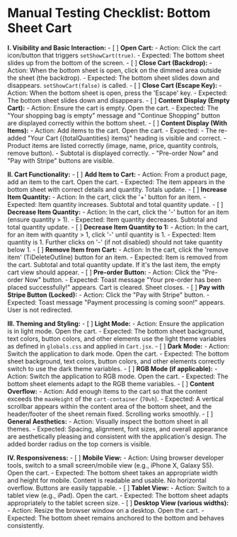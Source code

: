 # Manual Testing Checklist: Bottom Sheet Cart

**I. Visibility and Basic Interaction:**
    - [ ] **Open Cart:**
        - Action: Click the cart icon/button that triggers `setShowCart(true)`.
        - Expected: The bottom sheet slides up from the bottom of the screen.
    - [ ] **Close Cart (Backdrop):**
        - Action: When the bottom sheet is open, click on the dimmed area outside the sheet (the backdrop).
        - Expected: The bottom sheet slides down and disappears. `setShowCart(false)` is called.
    - [ ] **Close Cart (Escape Key):**
        - Action: When the bottom sheet is open, press the 'Escape' key.
        - Expected: The bottom sheet slides down and disappears.
    - [ ] **Content Display (Empty Cart):**
        - Action: Ensure the cart is empty. Open the cart.
        - Expected: The "Your shopping bag is empty" message and "Continue Shopping" button are displayed correctly within the bottom sheet.
    - [ ] **Content Display (With Items):**
        - Action: Add items to the cart. Open the cart.
        - Expected:
            - The re-added "Your Cart ({totalQuantities} items)" heading is visible and correct.
            - Product items are listed correctly (image, name, price, quantity controls, remove button).
            - Subtotal is displayed correctly.
            - "Pre-order Now" and "Pay with Stripe" buttons are visible.

**II. Cart Functionality:**
    - [ ] **Add Item to Cart:**
        - Action: From a product page, add an item to the cart. Open the cart.
        - Expected: The item appears in the bottom sheet with correct details and quantity. Totals update.
    - [ ] **Increase Item Quantity:**
        - Action: In the cart, click the '+' button for an item.
        - Expected: Item quantity increases. Subtotal and total quantity update.
    - [ ] **Decrease Item Quantity:**
        - Action: In the cart, click the '-' button for an item (ensure quantity > 1).
        - Expected: Item quantity decreases. Subtotal and total quantity update.
    - [ ] **Decrease Item Quantity to 1:**
        - Action: In the cart, for an item with quantity > 1, click '-' until quantity is 1.
        - Expected: Item quantity is 1. Further clicks on '-' (if not disabled) should not take quantity below 1.
    - [ ] **Remove Item from Cart:**
        - Action: In the cart, click the 'remove item' (TiDeleteOutline) button for an item.
        - Expected: Item is removed from the cart. Subtotal and total quantity update. If it's the last item, the empty cart view should appear.
    - [ ] **Pre-order Button:**
        - Action: Click the "Pre-order Now" button.
        - Expected: Toast message "Your pre-order has been placed successfully!" appears. Cart is cleared. Sheet closes.
    - [ ] **Pay with Stripe Button (Locked):**
        - Action: Click the "Pay with Stripe" button.
        - Expected: Toast message "Payment processing is coming soon!" appears. User is not redirected.

**III. Theming and Styling:**
    - [ ] **Light Mode:**
        - Action: Ensure the application is in light mode. Open the cart.
        - Expected: The bottom sheet background, text colors, button colors, and other elements use the light theme variables as defined in `globals.css` and applied in `Cart.jsx`.
    - [ ] **Dark Mode:**
        - Action: Switch the application to dark mode. Open the cart.
        - Expected: The bottom sheet background, text colors, button colors, and other elements correctly switch to use the dark theme variables.
    - [ ] **RGB Mode (if applicable):**
        - Action: Switch the application to RGB mode. Open the cart.
        - Expected: The bottom sheet elements adapt to the RGB theme variables.
    - [ ] **Content Overflow:**
        - Action: Add enough items to the cart so that the content exceeds the `maxHeight` of the `cart-container` (`70vh`).
        - Expected: A vertical scrollbar appears within the content area of the bottom sheet, and the header/footer of the sheet remain fixed. Scrolling works smoothly.
    - [ ] **General Aesthetics:**
        - Action: Visually inspect the bottom sheet in all themes.
        - Expected: Spacing, alignment, font sizes, and overall appearance are aesthetically pleasing and consistent with the application's design. The added border radius on the top corners is visible.

**IV. Responsiveness:**
    - [ ] **Mobile View:**
        - Action: Using browser developer tools, switch to a small screen/mobile view (e.g., iPhone X, Galaxy S5). Open the cart.
        - Expected: The bottom sheet takes an appropriate width and height for mobile. Content is readable and usable. No horizontal overflow. Buttons are easily tappable.
    - [ ] **Tablet View:**
        - Action: Switch to a tablet view (e.g., iPad). Open the cart.
        - Expected: The bottom sheet adapts appropriately to the tablet screen size.
    - [ ] **Desktop View (various widths):**
        - Action: Resize the browser window on a desktop. Open the cart.
        - Expected: The bottom sheet remains anchored to the bottom and behaves consistently.

